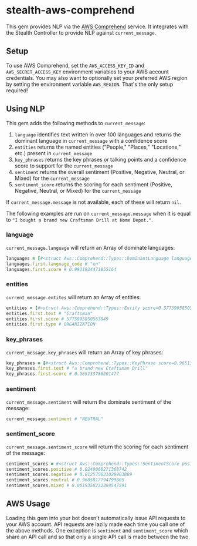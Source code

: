 # stealth-aws-comprehend

This gem provides NLP via the [AWS Comprehend](https://aws.amazon.com/comprehend/) service. It integrates with the Stealth Controller to provide NLP against `current_message`.

## Setup

To use AWS Comprehend, set the `AWS_ACCESS_KEY_ID` and `AWS_SECRET_ACCESS_KEY` environment variables to your AWS account credentials. You may also want to optionally set your preferred AWS region by setting the environment variable `AWS_REGION`. That's the only setup required!

## Using NLP

This gem adds the following methods to `current_message`:

1. `language` identifies text written in over 100 languages and returns the dominant language in `current_message` with a confidence score
2. `entities` returns the named entities ("People," "Places," "Locations," etc.) present in `current_message`
3. `key_phrases` returns the key phrases or talking points and a confidence score to support for the `current_message`
4. `sentiment` returns the overall sentiment (Positive, Negative, Neutral, or Mixed) for the `current_message`
5. `sentiment_score` returns the scoring for each sentiment (Positive, Negative, Neutral, or Mixed) for the `current_message`

If `current_message.message` is not available, each of these will return `nil`.

The following examples are run on `current_message.message` when it is equal to `"I bought a brand new Craftsman Drill at Home Depot."`.

### language

`current_message.language` will return an Array of dominate languages:

```ruby
languages = [#<struct Aws::Comprehend::Types::DominantLanguage language_code="en", score=0.9921924471855164>]
languages.first.language_code # "en"
languages.first.score # 0.9921924471855164
```

### entities

`current_message.entites` will return an Array of entities:

```ruby
entities = [#<struct Aws::Comprehend::Types::Entity score=0.5775995850563049, type="ORGANIZATION", text="Craftsman", begin_offset=21, end_offset=30>, #<struct Aws::Comprehend::Types::Entity score=0.9224900007247925, type="ORGANIZATION", text="Home Depot", begin_offset=40, end_offset=50>]
entities.first.text # "Craftsman"
entities.first.score # 5775995850563049
entities.first.type # ORGANIZATION
```

### key_phrases

`current_message.key_phrases` will return an Array of key phrases:

```ruby
key_phrases = [#<struct Aws::Comprehend::Types::KeyPhrase score=0.965133786201477, text="a brand new Craftsman Drill", begin_offset=9, end_offset=36>, #<struct Aws::Comprehend::Types::KeyPhrase score=0.9943040609359741, text="Home Depot", begin_offset=40, end_offset=50>]
key_phrases.first.text # "a brand new Craftsman Drill"
key_phrases.first.score # 0.965133786201477
```

### sentiment

`current_message.sentiment` will return the dominate sentiment of the message:

```ruby
current_message.sentiment # "NEUTRAL"
```

### sentiment_score

`current_message.sentiment_score` will return the scoring for each sentiment of the message:

```ruby
sentiment_scores = #<struct Aws::Comprehend::Types::SentimentScore positive=0.0249068271368742, negative=0.012575631029903889, neutral=0.9605817794799805, mixed=0.0019358232384547591>
sentiment_scores.positive # 0.0249068271368742
sentiment_scores.negative # 0.012575631029903889
sentiment_scores.neutral # 0.9605817794799805
sentiment_scores.mixed # 0.0019358232384547591
```

## AWS Usage

Loading this gem into your bot doesn't automatically issue API requests to your AWS account. API requests are lazily made each time you call one of the above methods. One exception is `sentiment` and `sentiment_score` which share an API call and so that only a single API call is made between the two.
